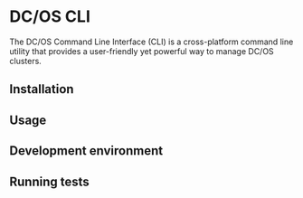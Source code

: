 # DC/OS CLI

The DC/OS Command Line Interface (CLI) is a cross-platform command line utility that provides a user-friendly yet powerful way to manage DC/OS clusters.

## Installation

## Usage

## Development environment

## Running tests
